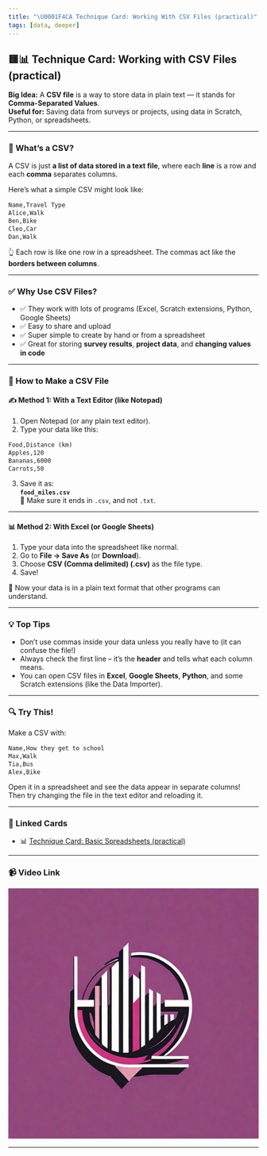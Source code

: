 ```yaml
---
title: "\U0001F4CA Technique Card: Working With CSV Files (practical)"
tags: [data, deeper]
---
```


## 🟨📊 **Technique Card: Working with CSV Files (practical)**

**Big Idea:** A **CSV file** is a way to store data in plain text — it stands for **Comma-Separated Values**.  
**Useful for:** Saving data from surveys or projects, using data in Scratch, Python, or spreadsheets.

---

### 🧠 What’s a CSV?

A CSV is just **a list of data stored in a text file**, where each **line** is a row and each **comma** separates columns.

Here’s what a simple CSV might look like:

```
Name,Travel Type
Alice,Walk
Ben,Bike
Cleo,Car
Dan,Walk
```

👆 Each row is like one row in a spreadsheet. The commas act like the **borders between columns**.

---

### ✅ Why Use CSV Files?

- ✅ They work with lots of programs (Excel, Scratch extensions, Python, Google Sheets)
- ✅ Easy to share and upload
- ✅ Super simple to create by hand or from a spreadsheet
- ✅ Great for storing **survey results**, **project data**, and **changing values in code**

---

### 🧪 How to Make a CSV File

#### ✍️ Method 1: With a Text Editor (like Notepad)

1. Open Notepad (or any plain text editor).
2. Type your data like this:

```
Food,Distance (km)
Apples,120
Bananas,6000
Carrots,50
```

3. Save it as:  
   **`food_miles.csv`**  
   🔁 Make sure it ends in `.csv`, and not `.txt`.

---

#### 📊 Method 2: With Excel (or Google Sheets)

1. Type your data into the spreadsheet like normal.
2. Go to **File → Save As** (or **Download**).
3. Choose **CSV (Comma delimited) (.csv)** as the file type.
4. Save!

📎 Now your data is in a plain text format that other programs can understand.

---

### 💡 Top Tips

- Don’t use commas inside your data unless you really have to (it can confuse the file!)
- Always check the first line – it’s the **header** and tells what each column means.
- You can open CSV files in **Excel**, **Google Sheets**, **Python**, and some Scratch extensions (like the Data Importer).

---

### 🔍 Try This!

Make a CSV with:

```
Name,How they get to school
Max,Walk
Tia,Bus
Alex,Bike
```

Open it in a spreadsheet and see the data appear in separate columns!  
Then try changing the file in the text editor and reloading it.

---

### 🔗 Linked Cards

- 📊 [Technique Card: Basic Spreadsheets (practical)](spreadsheets-basic.md)

---

### 📹 Video Link

[![Watch the video](../data1.png)](csv-files.mp4)

---
